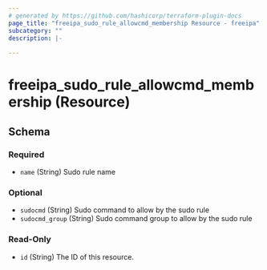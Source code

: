 ```yaml
---
# generated by https://github.com/hashicorp/terraform-plugin-docs
page_title: "freeipa_sudo_rule_allowcmd_membership Resource - freeipa"
subcategory: ""
description: |-
  
---
```


# freeipa_sudo_rule_allowcmd_membership (Resource)





<!-- schema generated by tfplugindocs -->
## Schema

### Required

- `name` (String) Sudo rule name

### Optional

- `sudocmd` (String) Sudo command to allow by the sudo rule
- `sudocmd_group` (String) Sudo command group to allow by the sudo rule

### Read-Only

- `id` (String) The ID of this resource.
